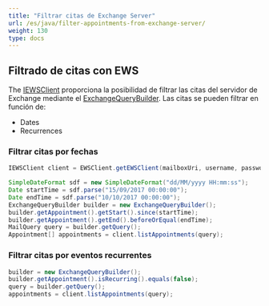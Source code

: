```yaml
---
title: "Filtrar citas de Exchange Server"
url: /es/java/filter-appointments-from-exchange-server/
weight: 130
type: docs
---
```



## **Filtrado de citas con EWS**
The [IEWSClient](https://apireference.aspose.com/email/java/com.aspose.email/IEWSClient) proporciona la posibilidad de filtrar las citas del servidor de Exchange mediante el [ExchangeQueryBuilder](https://apireference.aspose.com/email/java/com.aspose.email/ExchangeQueryBuilder). Las citas se pueden filtrar en función de:

- Dates
- Recurrences
### **Filtrar citas por fechas**


~~~Java
IEWSClient client = EWSClient.getEWSClient(mailboxUri, username, password, domain);

SimpleDateFormat sdf = new SimpleDateFormat("dd/MM/yyyy HH:mm:ss");
Date startTime = sdf.parse("15/09/2017 00:00:00");
Date endTime = sdf.parse("10/10/2017 00:00:00");
ExchangeQueryBuilder builder = new ExchangeQueryBuilder();
builder.getAppointment().getStart().since(startTime);
builder.getAppointment().getEnd().beforeOrEqual(endTime);
MailQuery query = builder.getQuery();
Appointment[] appointments = client.listAppointments(query);
~~~
### **Filtrar citas por eventos recurrentes**


~~~Java
builder = new ExchangeQueryBuilder();
builder.getAppointment().isRecurring().equals(false);
query = builder.getQuery();
appointments = client.listAppointments(query);
~~~